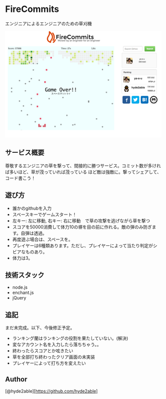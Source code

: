 # FireCommits
エンジニアによるエンジニアのための草刈機

![](https://github.com/hyde2able/FireCommits/blob/master/public/images/firecommits.png)

## サービス概要
尊敬するエンジニアの草を撃って、間接的に勝つサービス。コミット数が多ければ多いほど、草が茂っていれば茂っている
ほど敵は強敵に。撃ってシェアして、コード書こう！

## 遊び方
- 誰かのgithubを入力
- スペースキーでゲームスタート！
- 左キー: 左に移動, 右キー: 右に移動　で草の攻撃を逃げながら草を撃つ
- スコアを50000消費して体力10の塀を目の前に作れる。敵の弾のみ防ぎます。自弾は透過。
- 再度遊ぶ場合は、スペースを。
- プレイヤーは6種類あります。ただし、プレイヤーによって当たり判定がシビアなものあり。
- 体力は3。


## 技術スタック
- node.js
- enchant.js
- jQuery

## 追記
まだ未完成。以下、今後修正予定。
- ランキング蘭はランキングの役割を果たしていない。(解決)
- 変なアカウント名を入力したら落ちちゃう。。
- 終わったらスコアとか呟きたい
- 草を全部打ち終わったクリア画面の未実装
- プレイヤーによって打ち方を変えたい

## Author
[@hyde2able][https://github.com/hyde2able]


